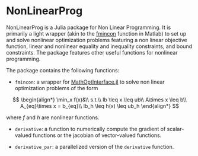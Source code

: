 # NonLinearProg


NonLinearProg is a Julia package for Non Linear Programming. It is primarily a light wrapper (akin to the [fmincon](https://uk.mathworks.com/help/optim/ug/fmincon.html) function in Matlab) to set up and solve nonlinear optimization problems featuring a non linear objective function, linear and nonlinear equality and inequality constraints, and bound constraints. The package features other useful functions for nonlinear programming. 

The package contains the following functions:
- `fmincon`: a wrapper for [MathOptInterface.jl](https://github.com/jump-dev/MathOptInterface.jl) to solve non linear optimization problems of the form

$$
\begin{align*}
\min_x f(x)&\\
s.t.\\
lb \leq x \leq ub\\
A\times x \leq b\\
A_{eq}\times x = b_{eq}\\
lb_h \leq h(x) \leq ub_h
\end{align*}
$$

where $f$ and $h$ are nonlinear functions.

- `derivative`: a function to numerically compute the gradient of scalar-valued functions or the jacobian of vector-valued functions.

- `derivative_par`: a parallelized version of the `derivative` function.